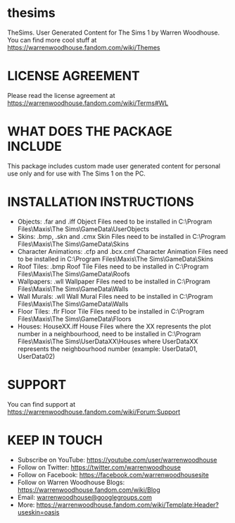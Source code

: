 # thesims
TheSims. User Generated Content for The Sims 1 by Warren Woodhouse. You can find more cool stuff at https://warrenwoodhouse.fandom.com/wiki/Themes

# LICENSE AGREEMENT
Please read the license agreement at https://warrenwoodhouse.fandom.com/wiki/Terms#WL

# WHAT DOES THE PACKAGE INCLUDE
This package includes custom made user generated content for personal use only and for use with The Sims 1 on the PC.

# INSTALLATION INSTRUCTIONS
* Objects: .far and .iff Object Files need to be installed in C:\Program Files\Maxis\The Sims\GameData\UserObjects
* Skins: .bmp, .skn and .cmx Skin Files need to be installed in C:\Program Files\Maxis\The Sims\GameData\Skins
* Character Animations: .cfp and .bcx.cmf Character Animation Files need to be installed in C:\Program Files\Maxis\The Sims\GameData\Skins
* Roof Tiles: .bmp Roof Tile Files need to be installed in C:\Program Files\Maxis\The Sims\GameData\Roofs
* Wallpapers: .wll Wallpaper Files need to be installed in C:\Program Files\Maxis\The Sims\GameData\Walls
* Wall Murals: .wll Wall Mural Files need to be installed in C:\Program Files\Maxis\The Sims\GameData\Walls
* Floor Tiles: .flr Floor Tile Files need to be installed in C:\Program Files\Maxis\The Sims\GameData\Floors
* Houses: HouseXX.iff House Files where the XX represents the plot number in a neighbourhood, need to be installed in C:\Program Files\Maxis\The Sims\UserDataXX\Houses where UserDataXX represents the neighbourhood number (example: UserData01, UserData02)

# SUPPORT
You can find support at https://warrenwoodhouse.fandom.com/wiki/Forum:Support

# KEEP IN TOUCH
* Subscribe on YouTube: https://youtube.com/user/warrenwoodhouse
* Follow on Twitter: https://twitter.com/warrenwoodhouse
* Follow on Facebook: https://facebook.com/warrenwoodhousesite
* Follow on Warren Woodhouse Blogs: https://warrenwoodhouse.fandom.com/wiki/Blog
* Email: warrenwoodhouse@googlegroups.com
* More: https://warrenwoodhouse.fandom.com/wiki/Template:Header?useskin=oasis
